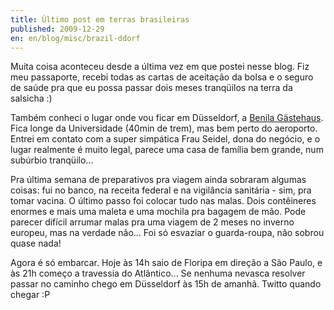 ```yaml
---
title: Último post em terras brasileiras
published: 2009-12-29
en: en/blog/misc/brazil-ddorf
---
```


Muita coisa aconteceu desde a última vez em que postei nesse blog.
Fiz meu passaporte, recebi todas as cartas de aceitação da bolsa e o seguro de saúde pra que eu possa passar dois meses tranqüilos na terra da salsicha :)

Também conheci o lugar onde vou ficar em Düsseldorf, a [Benila Gästehaus](http://hotelalternative-duesseldorf.de/3.html).
Fica longe da Universidade (40min de trem), mas bem perto do aeroporto.
Entrei em contato com a super simpática Frau Seidel, dona do negócio, e o lugar realmente é muito legal,
parece uma casa de família bem grande, num subúrbio tranqüilo...

Pra última semana de preparativos pra viagem ainda sobraram algumas coisas:
fui no banco, na receita federal e na vigilância sanitária - sim, pra tomar vacina.
O último passo foi colocar tudo nas malas.
Dois contêineres enormes e mais uma maleta e uma mochila pra bagagem de mão.
Pode parecer difícil arrumar malas pra uma viagem de 2 meses no inverno europeu, mas na verdade não...
Foi só esvaziar o guarda-roupa, não sobrou quase nada!

Agora é só embarcar.
Hoje às 14h saio de Floripa em direção a São Paulo, e às 21h começo a travessia do Atlântico...
Se nenhuma nevasca resolver passar no caminho chego em Düsseldorf às 15h de amanhã. Twitto quando chegar :P

